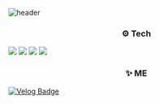 ![header](https://capsule-render.vercel.app/api?type=slice&text=JiWoongIm&color=f7efe9&fontColor=000000)

<h3 align="center">⚙ Tech</h3>

<img src="https://img.shields.io/badge/JavaScript-F7DF1E?style=flat-square&logo=JavaScript&logoColor=black"/></a>
<img src="https://img.shields.io/badge/React-61DAFB?style=flat-square&logo=React&logoColor=black"/></a>
<img src="https://img.shields.io/badge/HTML5-E34F26?style=flat-square&logo=HTML5&logoColor=white"/></a>
<img src="https://img.shields.io/badge/CSS3-1572B6?style=flat-square&logo=CSS3&logoColor=white"/></a>

<h3 align="center">✨ ME</h3>

[![Velog Badge](http://img.shields.io/badge/Tech_Blog-20c997?style=flat-square&logo=Vimeo&logoColor=white&link=https://velog.io/@code-bebop)](https://velog.io/@code-bebop)
